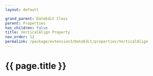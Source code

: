 ```yaml
---
layout: default

grand_parent: DateEdit Class
parent: Properties
has_children: false
title: VerticalAlign Property
nav_order: 12
permalink: /package/extension3/DateEdit/properties/VerticalAlign
---
```

# {{ page.title }}

